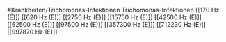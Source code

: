 #Krankheiten/Trichomonas-Infektionen
Trichomonas-Infektionen
[[170 Hz (E)]]
[[620 Hz (E)]]
[[2750 Hz (E)]]
[[15750 Hz (E)]]
[[42500 Hz (E)]]
[[62500 Hz (E)]]
[[97500 Hz (E)]]
[[357300 Hz (E)]]
[[712230 Hz (E)]]
[[997870 Hz (E)]]